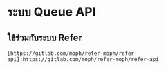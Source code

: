 # ระบบ Queue API
## ใช้ร่วมกับระบบ Refer
``
[https://gitlab.com/moph/refer-moph/refer-api]:https://gitlab.com/moph/refer-moph/refer-api
``